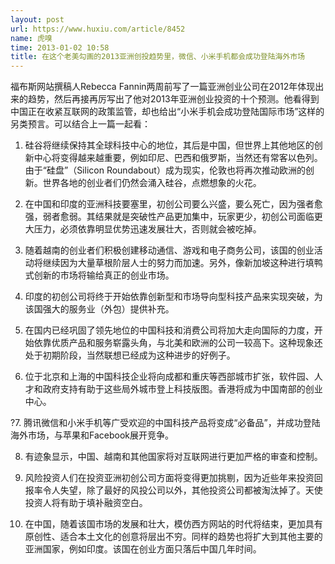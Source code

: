 ```yaml
---
layout: post
url: https://www.huxiu.com/article/8452
name: 虎嗅
time: 2013-01-02 10:58
title: 在这个老美勾画的2013亚洲创投趋势里，微信、小米手机都会成功登陆海外市场
---
```

福布斯网站撰稿人Rebecca Fannin两周前写了一篇亚洲创业公司在2012年体现出来的趋势，然后再接再厉写出了他对2013年亚洲创业投资的十个预测。他看得到中国正在收紧互联网的政策监管，却也给出“小米手机会成功登陆国际市场”这样的另类预言。可以结合上一篇一起看：

1. 硅谷将继续保持其全球科技中心的地位，其后是中国，但世界上其他地区的创新中心将变得越来越重要，例如印尼、巴西和俄罗斯，当然还有常客以色列。由于“硅盘”（Silicon Roundabout）成为现实，伦敦也将再次推动欧洲的创新。世界各地的创业者们仍然会涌入硅谷，点燃想象的火花。

2. 在中国和印度的亚洲科技要塞里，初创公司要么兴盛，要么死亡，因为强者愈强，弱者愈弱。其结果就是突破性产品更加集中，玩家更少，初创公司面临更大压力，必须依靠明显优势迅速发展壮大，否则就会被吃掉。

3. 随着越南的创业者们积极创建移动通信、游戏和电子商务公司，该国的创业活动将继续因为大量草根阶层人士的努力而加速。另外，像新加坡这种进行填鸭式创新的市场将输给真正的创业市场。

4. 印度的初创公司将终于开始依靠创新型和市场导向型科技产品来实现突破，为该国强大的服务业（外包）提供补充。

5. 在国内已经巩固了领先地位的中国科技和消费公司将加大走向国际的力度，开始依靠优质产品和服务崭露头角，与北美和欧洲的公司一较高下。这种现象还处于初期阶段，当然联想已经成为这种进步的好例子。

6. 位于北京和上海的中国科技企业将向成都和重庆等西部城市扩张，软件园、人才和政府支持有助于这些局外城市登上科技版图。香港将成为中国南部的创业中心。

?7. 腾讯微信和小米手机等广受欢迎的中国科技产品将变成“必备品”，并成功登陆海外市场，与苹果和Facebook展开竞争。

8. 有迹象显示，中国、越南和其他国家将对互联网进行更加严格的审查和控制。

9. 风险投资人们在投资亚洲初创公司方面将变得更加挑剔，因为近些年来投资回报率令人失望，除了最好的风投公司以外，其他投资公司都被淘汰掉了。天使投资人将有助于填补融资空白。

10. 在中国，随着该国市场的发展和壮大，模仿西方网站的时代将结束，更加具有原创性、适合本土文化的创意将层出不穷。同样的趋势也将扩大到其他主要的亚洲国家，例如印度。该国在创业方面只落后中国几年时间。

